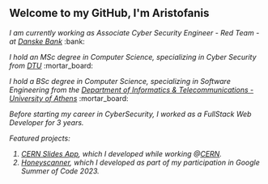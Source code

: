 <h2> Welcome to my GitHub, I'm Aristofanis</h2>
<!-- <img align='right' src="https://media.giphy.com/media/M9gbBd9nbDrOTu1Mqx/giphy.gif" width="200"> -->

<p><em>I am currently working as Associate Cyber Security Engineer - Red Team - at <a href="https://danskebank.dk/" target="_blank" rel="noopener noreferrer">Danske Bank</a></em> :bank:</p>
<p><em>I hold an MSc degree in Computer Science, specializing in Cyber Security from <a href="https://www.dtu.dk/" target="_blank" rel="noopener noreferrer">DTU</a></em> :mortar_board:</p> 
<p><em>I hold a BSc degree in Computer Science, specializing in Software Engineering from the <a href="https://www.di.uoa.gr/en" target="_blank" rel="noopener noreferrer">Department of Informatics & Telecommunications - University of Athens</a></em> :mortar_board:</p> 
<p><em>Before starting my career in CyberSecurity, I worked as a FullStack Web Developer for 3 years.</p> 

Featured projects:
1. <a href="https://github.com/cern/slides">CERN Slides App</a>, which I developed while working @<a href="https://cern.ch/">CERN</a>.
2. <a href="https://github.com/honeynet/honeyscanner">Honeyscanner</a>, which I developed as part of my participation in Google Summer of Code 2023.
